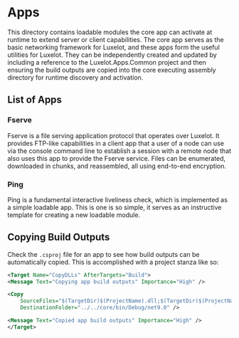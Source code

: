 # Apps

This directory contains loadable modules the core app can activate at runtime to extend server or client capabilities.  The core app serves as the basic networking framework for Luxelot, and these apps form the useful utilities for Luxelot.  They can be independently created and updated by including a reference to the Luxelot.Apps.Common project and then ensuring the build outputs are copied into the core executing assembly directory for runtime discovery and activation.

## List of Apps

### Fserve 
Fserve is a file serving application protocol that operates over Luxelot.  It provides FTP-like capabilities in a client app that a user of a node can use via the console command line to establish a session with a remote node that also uses this app to provide the Fserve service.  Files can be enumerated, downloaded in chunks, and reassembled, all using end-to-end encryption.

### Ping
Ping is a fundamental interactive liveliness check, which is implemented as a simple loadable app.  This is one is so simple, it serves as an instructive template for creating a new loadable module.

## Copying Build Outputs

Check the `.csproj` file for an app to see how build outputs can be automatically copied.  This is accomplished with a project stanza like so:

```xml
<Target Name="CopyDLLs" AfterTargets="Build">
<Message Text="Copying app build outputs" Importance="High" />

<Copy
    SourceFiles="$(TargetDir)$(ProjectName).dll;$(TargetDir)$(ProjectName).pdb"
    DestinationFolder="../../core/bin/Debug/net9.0" />

<Message Text="Copied app build outputs" Importance="High" />
</Target>
```
